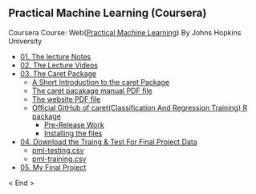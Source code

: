 ## Practical Machine Learning (Coursera)
Coursera Course: Web([Practical Machine Learning](https://www.coursera.org/learn/practical-machine-learning)) By Johns Hopkins University

* [01. The lecture Notes](https://github.com/leehaesung/PracticalMachineLearning/tree/master/01_Lecture_Notes)
* [02. The Lecture Videos](https://github.com/leehaesung/PracticalMachineLearning/tree/master/02_Lecture_Videos)
* [03. The Caret Package](https://github.com/leehaesung/PracticalMachineLearning/tree/master/03_CARET_Package)
  * [A Short Introduction to the caret Package](https://github.com/leehaesung/PracticalMachineLearning_Coursera/blob/master/03_CARET_Package/A%20Short%20Introduction%20to%20the%20caret%20Package.pdf) 
  * [The caret pacakage manual PDF file](https://github.com/leehaesung/PracticalMachineLearning_Coursera/blob/master/03_CARET_Package/Manual_Package_caret.pdf)
  * [The website PDF file ](https://github.com/leehaesung/PracticalMachineLearning_Coursera/blob/master/03_CARET_Package/Web_caret_Package.pdf)
  * [Official GitHub of caret(Classification And Regression Training) R package](https://github.com/topepo/caret/)
     * [Pre-Release Work](https://github.com/topepo/caret/blob/master/release_process/README.md)
     * [Installing the files](https://github.com/leehaesung/PracticalMachineLearning_Coursera/tree/master/03_CARET_Package/Installing_files)
* [04. Download the Traing & Test For Final Project Data](https://github.com/leehaesung/PracticalMachineLearning_Coursera/tree/master/04_Traing_Test_Data)
  * [pml-testing.csv](https://github.com/leehaesung/PracticalMachineLearning/blob/master/04_Traing_Test_Data/pml-testing.csv)
  * [pml-training.csv](https://github.com/leehaesung/PracticalMachineLearning/blob/master/04_Traing_Test_Data/pml-training.csv)
* [05. My Final Project](https://github.com/leehaesung/PracticalMachineLearning_Coursera/tree/master/05_My_Final_Project)


< End >

